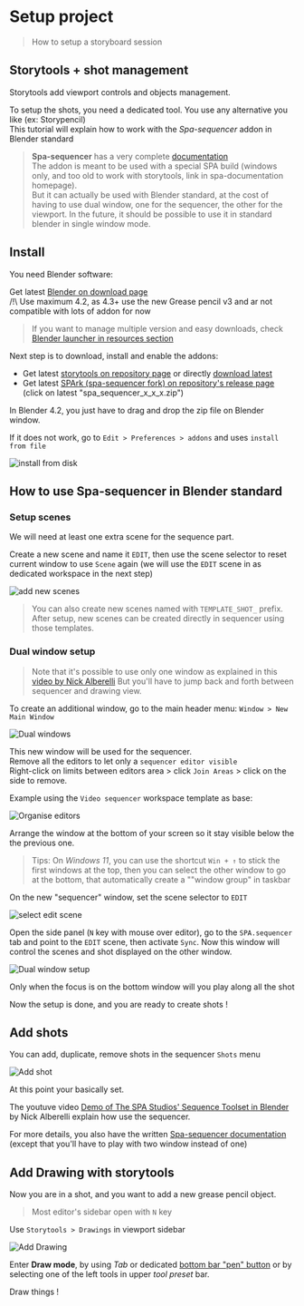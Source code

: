 # Setup project
> How to setup a storyboard session

## Storytools + shot management

Storytools add viewport controls and objects management.

To setup the shots, you need a dedicated tool.
You use any alternative you like (ex: Storypencil)  
This tutorial will explain how to work with the *Spa-sequencer* addon in Blender standard

> **Spa-sequencer** has a very complete [documentation](https://the-spa-studios.github.io/blender-spa-userdoc/)  
> The addon is meant to be used with a special SPA build (windows only, and too old to work with storytools, link in spa-documentation homepage).  
> But it can actually be used with Blender standard, at the cost of having to use dual window, one for the sequencer, the other for the viewport.
> In the future, it should be possible to use it in standard blender in single window mode.

## Install

You need Blender software:

Get latest [Blender on download page](https://www.blender.org/download/)  
/!\ Use maximum 4.2, as 4.3+ use the new Grease pencil v3 and ar not compatible with lots of addon for now

> If you want to manage multiple version and easy downloads, check [Blender launcher in resources section](./resources.md#blender-launcher)

Next step is to download, install and enable the addons:

- Get latest [storytools on repository page](https://github.com/Pullusb/storytools) or directly [download latest](https://github.com/Pullusb/storytools/archive/refs/heads/master.zip)
- Get latest [SPArk (spa-sequencer fork) on repository's release page](https://github.com/NickTiny/SPArk-sequencer-addon/releases) (click on latest "spa_sequencer_x_x_x.zip")

In Blender 4.2, you just have to drag and drop the zip file on Blender window.

If it does not work, go to `Edit > Preferences > addons` and uses `install from file`

![install from disk](../images/setup/blender_install_from_disk.png)


## How to use Spa-sequencer in Blender standard


### Setup scenes

We will need at least one extra scene for the sequence part.

Create a new scene and name it `EDIT`, then use the scene selector to reset current window to use `Scene` again (we will use the `EDIT` scene in as dedicated workspace in the next step)

![add new scenes](../images/setup/seq_create_scenes.png)

> You can also create new scenes named with `TEMPLATE_SHOT_` prefix. After setup, new scenes can be created directly in sequencer using those templates.


### Dual window setup

> Note that it's possible to use only one window as explained in this [video by Nick Alberelli](https://youtu.be/pQwSo5sGBeY?si=Cr25klWg8ASRRP_J&t=532)
> But you'll have to jump back and forth between sequencer and drawing view.

To create an additional window, go to the main header menu: `Window > New Main Window`

![Dual windows](../images/setup/seq_dual_window.png)


This new window will be used for the sequencer.  
Remove all the editors to let only a `sequencer editor visible`  
Right-click on limits between editors area > click `Join Areas` > click on the side to remove.

Example using the `Video sequencer` workspace template as base:

![Organise editors](../images/setup/seq_collapse_editors.gif)

Arrange the window at the bottom of your screen so it stay visible below the the previous one.

> Tips: On _Windows 11_, you can use the shortcut `Win + ↑` to stick the first windows at the top, then you can select the other window to go at the bottom, that automatically create a ""window group" in taskbar

On the new "sequencer" window, set the scene selector to `EDIT`

![select edit scene](../images/setup/seq_select_edit_scene.png)

Open the side panel (`N` key with mouse over editor), go to the `SPA.sequencer` tab and point to the `EDIT` scene, then activate `Sync`.
Now this window will control the scenes and shot displayed on the other window.

![Dual window setup](../images/setup/seq_dual_win_desc.png)

Only when the focus is on the bottom window will you play along all the shot

Now the setup is done, and you are ready to create shots !


## Add shots

You can add, duplicate, remove shots in the sequencer `Shots` menu

![Add shot](../images/setup/seq_add_shots.png)


At this point your basically set.

The youtuve video [Demo of The SPA Studios' Sequence Toolset in Blender](https://www.youtube.com/watch?v=pQwSo5sGBeY) by Nick Alberelli explain how use the sequencer.

For more details, you also have the written [Spa-sequencer documentation](https://the-spa-studios.github.io/blender-spa-userdoc/layout/#your-first-shot) (except that you'll have to play with two window instead of one)


## Add Drawing with storytools

Now you are in a shot, and you want to add a new grease pencil object.

> Most editor's sidebar open with `N` key

Use `Storytools > Drawings` in viewport sidebar

![Add Drawing](../images/setup/tool_add_drawing.png)

Enter **Draw mode**, by using _Tab_ or dedicated [bottom bar "pen" button](./story-toolbar.md#set-draw-mode) or by selecting one of the left tools in upper _tool preset_ bar.


Draw things !
